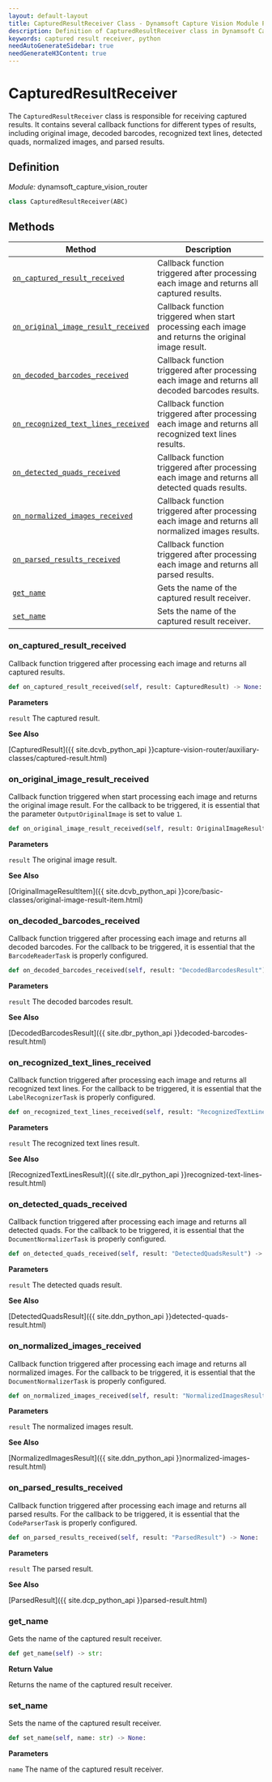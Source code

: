 ```yaml
---
layout: default-layout
title: CapturedResultReceiver Class - Dynamsoft Capture Vision Module Python Edition API Reference
description: Definition of CapturedResultReceiver class in Dynamsoft Capture Vision Module Python Edition.
keywords: captured result receiver, python
needAutoGenerateSidebar: true
needGenerateH3Content: true
---
```


# CapturedResultReceiver

The `CapturedResultReceiver` class is responsible for receiving captured results. It contains several callback functions for different types of results, including original image, decoded barcodes, recognized text lines, detected quads, normalized images, and parsed results.

## Definition

*Module:* dynamsoft_capture_vision_router

```python
class CapturedResultReceiver(ABC)
```

## Methods

| Method                                                            | Description                                          |
| ----------------------------------------------------------------- | ---------------------------------------------------- |
| [`on_captured_result_received`](#on_captured_result_received)           | Callback function triggered after processing each image and returns all captured results.          |
| [`on_original_image_result_received`](#on_original_image_result_received) | Callback function triggered when start processing each image and returns the original image result.        |
| [`on_decoded_barcodes_received`](#on_decoded_barcodes_received)         | Callback function triggered after processing each image and returns all decoded barcodes results.      |
| [`on_recognized_text_lines_received`](#on_recognized_text_lines_received) | Callback function triggered after processing each image and returns all recognized text lines results. |
| [`on_detected_quads_received`](#on_detected_quads_received)             | Callback function triggered after processing each image and returns all detected quads results.        |
| [`on_normalized_images_received`](#on_normalized_images_received)       | Callback function triggered after processing each image and returns all normalized images results.     |
| [`on_parsed_results_received`](#on_parsed_results_received)             | Callback function triggered after processing each image and returns all parsed results.                |
| [`get_name`](#get_name)       | Gets the name of the captured result receiver.                                             |
| [`set_name`](#set_name)       | Sets the name of the captured result receiver.                                             |

### on_captured_result_received

Callback function triggered after processing each image and returns all captured results.

```python
def on_captured_result_received(self, result: CapturedResult) -> None:
```

**Parameters**

`result` The captured result.

**See Also**

[CapturedResult]({{ site.dcvb_python_api }}capture-vision-router/auxiliary-classes/captured-result.html)

### on_original_image_result_received

Callback function triggered when start processing each image and returns the original image result. For the callback to be triggered, it is essential that the parameter `OutputOriginalImage` is set to value `1`.

```python
def on_original_image_result_received(self, result: OriginalImageResultItem) -> None:
```

**Parameters**

`result` The original image result.

**See Also**

[OriginalImageResultItem]({{ site.dcvb_python_api }}core/basic-classes/original-image-result-item.html)

### on_decoded_barcodes_received

Callback function triggered after processing each image and returns all decoded barcodes. For the callback to be triggered, it is essential that the `BarcodeReaderTask` is properly configured.

```python
def on_decoded_barcodes_received(self, result: "DecodedBarcodesResult") -> None:
```

**Parameters**

`result` The decoded barcodes result.

**See Also**

[DecodedBarcodesResult]({{ site.dbr_python_api }}decoded-barcodes-result.html)

### on_recognized_text_lines_received

Callback function triggered after processing each image and returns all recognized text lines. For the callback to be triggered, it is essential that the `LabelRecognizerTask` is properly configured.

```python
def on_recognized_text_lines_received(self, result: "RecognizedTextLinesResult") -> None:
```

**Parameters**

`result` The recognized text lines result.

**See Also**

[RecognizedTextLinesResult]({{ site.dlr_python_api }}recognized-text-lines-result.html)

### on_detected_quads_received

Callback function triggered after processing each image and returns all detected quads. For the callback to be triggered, it is essential that the `DocumentNormalizerTask` is properly configured.

```python
def on_detected_quads_received(self, result: "DetectedQuadsResult") -> None:
```

**Parameters**

`result` The detected quads result.

**See Also**

[DetectedQuadsResult]({{ site.ddn_python_api }}detected-quads-result.html)

### on_normalized_images_received

Callback function triggered after processing each image and returns all normalized images. For the callback to be triggered, it is essential that the `DocumentNormalizerTask` is properly configured.

```python
def on_normalized_images_received(self, result: "NormalizedImagesResult") -> None:
```

**Parameters**

`result` The normalized images result.

**See Also**

[NormalizedImagesResult]({{ site.ddn_python_api }}normalized-images-result.html)

### on_parsed_results_received

Callback function triggered after processing each image and returns all parsed results. For the callback to be triggered, it is essential that the `CodeParserTask` is properly configured.

```python
def on_parsed_results_received(self, result: "ParsedResult") -> None:
```

**Parameters**

`result` The parsed result.

**See Also**

[ParsedResult]({{ site.dcp_python_api }}parsed-result.html)

### get_name

Gets the name of the captured result receiver.  

```python
def get_name(self) -> str:
```

**Return Value**

Returns the name of the captured result receiver.  

### set_name

Sets the name of the captured result receiver.  

```python
def set_name(self, name: str) -> None:
```

**Parameters**

`name` The name of the captured result receiver.
